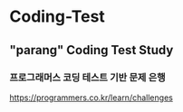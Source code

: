 # Coding-Test
## "parang" Coding Test Study

### 프로그래머스 코딩 테스트 기반 문제 은행

https://programmers.co.kr/learn/challenges